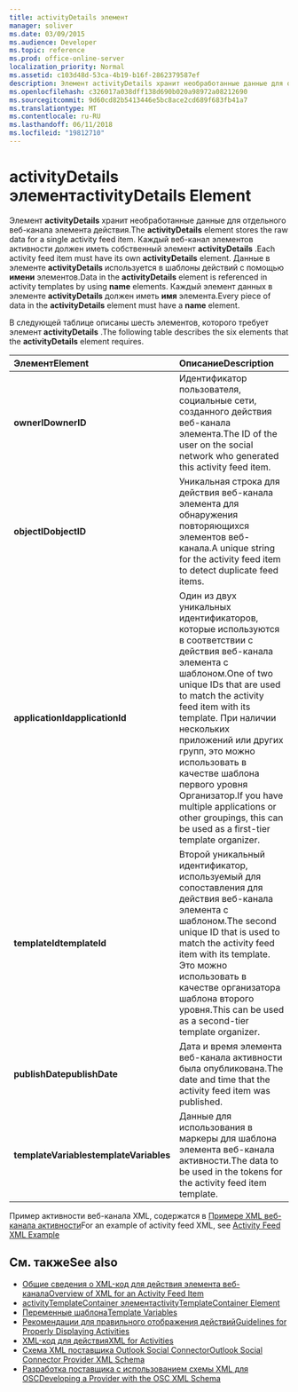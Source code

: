 ```yaml
---
title: activityDetails элемент
manager: soliver
ms.date: 03/09/2015
ms.audience: Developer
ms.topic: reference
ms.prod: office-online-server
localization_priority: Normal
ms.assetid: c103d48d-53ca-4b19-b16f-2862379587ef
description: Элемент activityDetails хранит необработанные данные для отдельного веб-канала элемента действия. Каждый веб-канал элементов активности должен иметь собственный элемент activityDetails. Данные в элементе activityDetails используется в шаблоны действий с помощью имени элементов.
ms.openlocfilehash: c326017a038dff138d690b020a98972a08212690
ms.sourcegitcommit: 9d60cd82b5413446e5bc8ace2cd689f683fb41a7
ms.translationtype: MT
ms.contentlocale: ru-RU
ms.lasthandoff: 06/11/2018
ms.locfileid: "19812710"
---
```

# <a name="activitydetails-element"></a><span data-ttu-id="2c385-105">activityDetails элемент</span><span class="sxs-lookup"><span data-stu-id="2c385-105">activityDetails Element</span></span>

<span data-ttu-id="2c385-106">Элемент **activityDetails** хранит необработанные данные для отдельного веб-канала элемента действия.</span><span class="sxs-lookup"><span data-stu-id="2c385-106">The **activityDetails** element stores the raw data for a single activity feed item.</span></span> <span data-ttu-id="2c385-107">Каждый веб-канал элементов активности должен иметь собственный элемент **activityDetails** .</span><span class="sxs-lookup"><span data-stu-id="2c385-107">Each activity feed item must have its own **activityDetails** element.</span></span> <span data-ttu-id="2c385-108">Данные в элементе **activityDetails** используется в шаблоны действий с помощью **имени** элементов.</span><span class="sxs-lookup"><span data-stu-id="2c385-108">Data in the **activityDetails** element is referenced in activity templates by using **name** elements.</span></span> <span data-ttu-id="2c385-109">Каждый элемент данных в элементе **activityDetails** должен иметь **имя** элемента.</span><span class="sxs-lookup"><span data-stu-id="2c385-109">Every piece of data in the **activityDetails** element must have a **name** element.</span></span> 
  
<span data-ttu-id="2c385-110">В следующей таблице описаны шесть элементов, которого требует элемент **activityDetails** .</span><span class="sxs-lookup"><span data-stu-id="2c385-110">The following table describes the six elements that the **activityDetails** element requires.</span></span> 
  
|<span data-ttu-id="2c385-111">**Элемент**</span><span class="sxs-lookup"><span data-stu-id="2c385-111">**Element**</span></span>|<span data-ttu-id="2c385-112">**Описание**</span><span class="sxs-lookup"><span data-stu-id="2c385-112">**Description**</span></span>|
|:-----|:-----|
|<span data-ttu-id="2c385-113">**ownerID**</span><span class="sxs-lookup"><span data-stu-id="2c385-113">**ownerID**</span></span> <br/> |<span data-ttu-id="2c385-114">Идентификатор пользователя, социальные сети, созданного действия веб-канала элемента.</span><span class="sxs-lookup"><span data-stu-id="2c385-114">The ID of the user on the social network who generated this activity feed item.</span></span>  <br/> |
|<span data-ttu-id="2c385-115">**objectID**</span><span class="sxs-lookup"><span data-stu-id="2c385-115">**objectID**</span></span> <br/> |<span data-ttu-id="2c385-116">Уникальная строка для действия веб-канала элемента для обнаружения повторяющихся элементов веб-канала.</span><span class="sxs-lookup"><span data-stu-id="2c385-116">A unique string for the activity feed item to detect duplicate feed items.</span></span>  <br/> |
|<span data-ttu-id="2c385-117">**applicationId**</span><span class="sxs-lookup"><span data-stu-id="2c385-117">**applicationId**</span></span> <br/> |<span data-ttu-id="2c385-118">Один из двух уникальных идентификаторов, которые используются в соответствии с действия веб-канала элемента с шаблоном.</span><span class="sxs-lookup"><span data-stu-id="2c385-118">One of two unique IDs that are used to match the activity feed item with its template.</span></span> <span data-ttu-id="2c385-119">При наличии нескольких приложений или других групп, это можно использовать в качестве шаблона первого уровня Организатор.</span><span class="sxs-lookup"><span data-stu-id="2c385-119">If you have multiple applications or other groupings, this can be used as a first-tier template organizer.</span></span>  <br/> |
|<span data-ttu-id="2c385-120">**templateId**</span><span class="sxs-lookup"><span data-stu-id="2c385-120">**templateId**</span></span> <br/> |<span data-ttu-id="2c385-121">Второй уникальный идентификатор, используемый для сопоставления для действия веб-канала элемента с шаблоном.</span><span class="sxs-lookup"><span data-stu-id="2c385-121">The second unique ID that is used to match the activity feed item with its template.</span></span> <span data-ttu-id="2c385-122">Это можно использовать в качестве организатора шаблона второго уровня.</span><span class="sxs-lookup"><span data-stu-id="2c385-122">This can be used as a second-tier template organizer.</span></span>  <br/> |
|<span data-ttu-id="2c385-123">**publishDate**</span><span class="sxs-lookup"><span data-stu-id="2c385-123">**publishDate**</span></span> <br/> |<span data-ttu-id="2c385-124">Дата и время элемента веб-канала активности была опубликована.</span><span class="sxs-lookup"><span data-stu-id="2c385-124">The date and time that the activity feed item was published.</span></span>  <br/> |
|<span data-ttu-id="2c385-125">**templateVariables**</span><span class="sxs-lookup"><span data-stu-id="2c385-125">**templateVariables**</span></span> <br/> |<span data-ttu-id="2c385-126">Данные для использования в маркеры для шаблона элемента веб-канала активности.</span><span class="sxs-lookup"><span data-stu-id="2c385-126">The data to be used in the tokens for the activity feed item template.</span></span>  <br/> |
   
<span data-ttu-id="2c385-127">Пример активности веб-канала XML, содержатся в [Примере XML веб-канала активности](activity-feed-xml-example.md)</span><span class="sxs-lookup"><span data-stu-id="2c385-127">For an example of activity feed XML, see [Activity Feed XML Example](activity-feed-xml-example.md)</span></span>
  
## <a name="see-also"></a><span data-ttu-id="2c385-128">См. также</span><span class="sxs-lookup"><span data-stu-id="2c385-128">See also</span></span>

- [<span data-ttu-id="2c385-129">Общие сведения о XML-код для действия элемента веб-канала</span><span class="sxs-lookup"><span data-stu-id="2c385-129">Overview of XML for an Activity Feed Item</span></span>](overview-of-xml-for-an-activity-feed-item.md)  
- [<span data-ttu-id="2c385-130">activityTemplateContainer элемент</span><span class="sxs-lookup"><span data-stu-id="2c385-130">activityTemplateContainer Element</span></span>](activitytemplatecontainer-element.md)  
- [<span data-ttu-id="2c385-131">Переменные шаблона</span><span class="sxs-lookup"><span data-stu-id="2c385-131">Template Variables</span></span>](template-variables.md) 
- [<span data-ttu-id="2c385-132">Рекомендации для правильного отображения действий</span><span class="sxs-lookup"><span data-stu-id="2c385-132">Guidelines for Properly Displaying Activities</span></span>](guidelines-for-properly-displaying-activities.md)  
- [<span data-ttu-id="2c385-133">XML-код для действия</span><span class="sxs-lookup"><span data-stu-id="2c385-133">XML for Activities</span></span>](xml-for-activities.md)  
- [<span data-ttu-id="2c385-134">Схема XML поставщика Outlook Social Connector</span><span class="sxs-lookup"><span data-stu-id="2c385-134">Outlook Social Connector Provider XML Schema</span></span>](outlook-social-connector-provider-xml-schema.md)
- [<span data-ttu-id="2c385-135">Разработка поставщика с использованием схемы XML для OSC</span><span class="sxs-lookup"><span data-stu-id="2c385-135">Developing a Provider with the OSC XML Schema</span></span>](developing-a-provider-with-the-osc-xml-schema.md)

